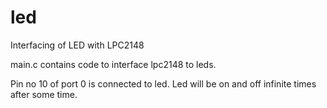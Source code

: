 # led
Interfacing of LED with LPC2148


main.c contains code to interface lpc2148 to leds.

Pin no 10 of port 0 is connected to led.
Led will be on and off infinite times after some time.
